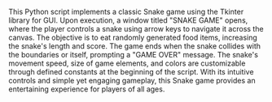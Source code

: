 This Python script implements a classic Snake game using the Tkinter library for GUI. 
Upon execution, a window titled "SNAKE GAME" opens, where the player controls a snake using arrow keys to navigate it across the canvas. 
The objective is to eat randomly generated food items, increasing the snake's length and score. The game ends when the snake collides with the boundaries or itself, prompting a "GAME OVER" message. 
The snake's movement speed, size of game elements, and colors are customizable through defined constants at the beginning of the script.
With its intuitive controls and simple yet engaging gameplay, this Snake game provides an entertaining experience for players of all ages.

